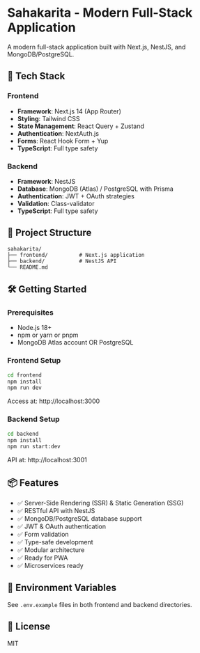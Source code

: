 # Sahakarita - Modern Full-Stack Application

A modern full-stack application built with Next.js, NestJS, and MongoDB/PostgreSQL.

## 🚀 Tech Stack

### Frontend
- **Framework**: Next.js 14 (App Router)
- **Styling**: Tailwind CSS
- **State Management**: React Query + Zustand
- **Authentication**: NextAuth.js
- **Forms**: React Hook Form + Yup
- **TypeScript**: Full type safety

### Backend
- **Framework**: NestJS
- **Database**: MongoDB (Atlas) / PostgreSQL with Prisma
- **Authentication**: JWT + OAuth strategies
- **Validation**: Class-validator
- **TypeScript**: Full type safety

## 📁 Project Structure

```
sahakarita/
├── frontend/          # Next.js application
├── backend/           # NestJS API
└── README.md
```

## 🛠️ Getting Started

### Prerequisites
- Node.js 18+ 
- npm or yarn or pnpm
- MongoDB Atlas account OR PostgreSQL

### Frontend Setup
```bash
cd frontend
npm install
npm run dev
```
Access at: http://localhost:3000

### Backend Setup
```bash
cd backend
npm install
npm run start:dev
```
API at: http://localhost:3001

## 📦 Features

- ✅ Server-Side Rendering (SSR) & Static Generation (SSG)
- ✅ RESTful API with NestJS
- ✅ MongoDB/PostgreSQL database support
- ✅ JWT & OAuth authentication
- ✅ Form validation
- ✅ Type-safe development
- ✅ Modular architecture
- ✅ Ready for PWA
- ✅ Microservices ready

## 🔐 Environment Variables

See `.env.example` files in both frontend and backend directories.

## 📄 License

MIT
